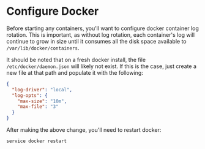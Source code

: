 # Configure Docker

Before starting any containers, you'll want to configure docker container log rotation. This is important, as without log rotation, each container's log will continue to grow in size until it consumes all the disk space available to `/var/lib/docker/containers`.

It should be noted that on a fresh docker install, the file `/etc/docker/daemon.json` will likely not exist. If this is the case, just create a new file at that path and populate it with the following:

```json
{
  "log-driver": "local",
  "log-opts": {
    "max-size": "10m",
    "max-file": "3"
  }
}
```

After making the above change, you'll need to restart docker:

```bash
service docker restart
```

